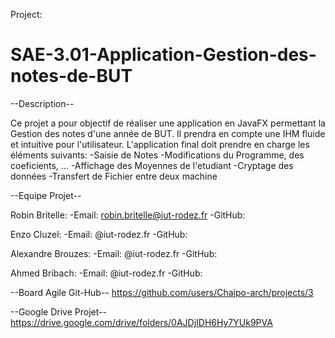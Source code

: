 Project:
# SAE-3.01-Application-Gestion-des-notes-de-BUT

--Description--

Ce projet a pour objectif de réaliser une application en JavaFX permettant la Gestion des notes d'une année de BUT.
Il prendra en compte une IHM fluide et intuitive pour l'utilisateur.
L'application final doit prendre en charge les éléments suivants:
-Saisie de Notes
-Modifications du Programme, des coeficients, ...
-Affichage des Moyennes de l'etudiant
-Cryptage des données
-Transfert de Fichier entre deux machine

--Equipe Projet--

Robin Britelle:
-Email: robin.britelle@iut-rodez.fr
-GitHub: 


Enzo Cluzel:
-Email: @iut-rodez.fr
-GitHub: 

Alexandre Brouzes:
-Email: @iut-rodez.fr
-GitHub: 

Ahmed Bribach:
-Email: @iut-rodez.fr
-GitHub: 

--Board Agile Git-Hub--
https://github.com/users/Chaipo-arch/projects/3

--Google Drive Projet--
https://drive.google.com/drive/folders/0AJDjIDH6Hy7YUk9PVA
